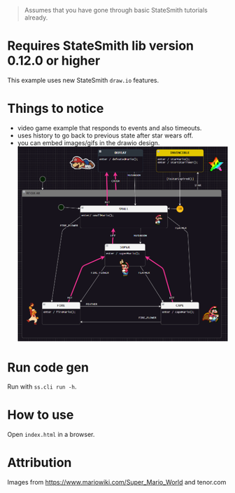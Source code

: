 > Assumes that you have gone through basic StateSmith tutorials already.

# Requires StateSmith lib version 0.12.0 or higher
This example uses new StateSmith `draw.io` features.

# Things to notice
- video game example that responds to events and also timeouts.
- uses history to go back to previous state after star wears off.
- you can embed images/gifs in the drawio design.
![](docs/design.gif)

# Run code gen
Run with `ss.cli run -h`.

# How to use
Open `index.html` in a browser.

# Attribution
Images from https://www.mariowiki.com/Super_Mario_World and tenor.com
